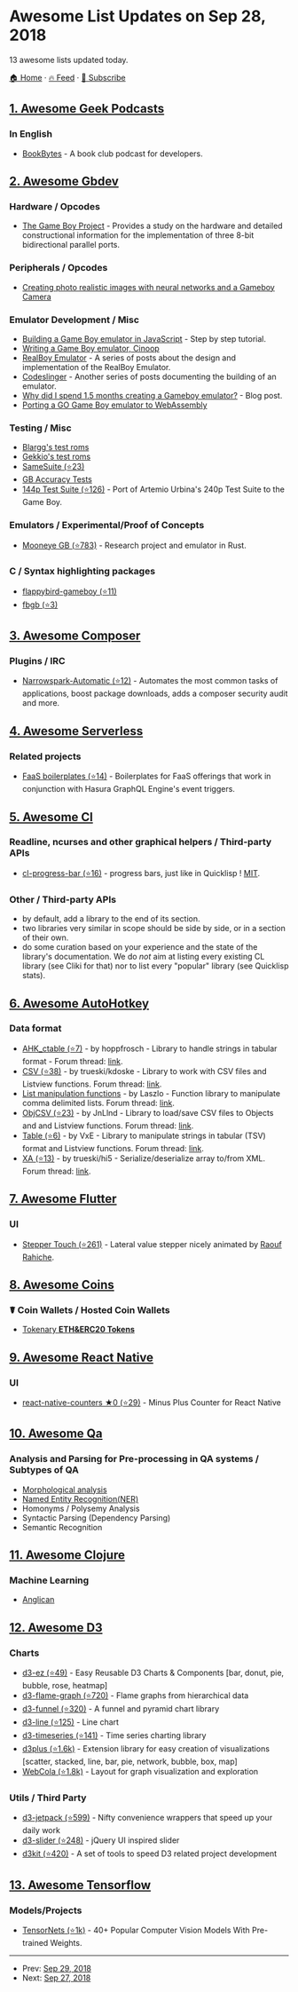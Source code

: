 # Awesome List Updates on Sep 28, 2018

13 awesome lists updated today.

[🏠 Home](/README.md) · [🔥 Feed](https://test.trackawesomelist.com/feed.xml) · [📮 Subscribe](https://trackawesomelist.us17.list-manage.com/subscribe?u=d2f0117aa829c83a63ec63c2f&id=36a103854c)



## [1. Awesome Geek Podcasts](/content/ayr-ton/awesome-geek-podcasts/README.md)

### In English

*   [BookBytes](https://www.orbit.fm/bookbytes/) - A book club podcast for developers.

## [2. Awesome Gbdev](/content/gbdev/awesome-gbdev/README.md)

### Hardware / Opcodes

*   [The Game Boy Project](http://marc.rawer.de/Gameboy/Docs/GBProject.pdf) - Provides a study on the hardware and detailed constructional information for the implementation of three 8-bit bidirectional parallel ports.

### Peripherals / Opcodes

*   [Creating photo realistic images with neural networks and a Gameboy Camera](http://www.pinchofintelligence.com/photorealistic-neural-network-gameboy/)

### Emulator Development / Misc

*   [Building a Game Boy emulator in JavaScript](http://imrannazar.com/gameboy-Emulation-in-JavaScript) - Step by step tutorial.
*   [Writing a Game Boy emulator, Cinoop](https://cturt.github.io/cinoop.html)
*   [RealBoy Emulator](https://realboyemulator.wordpress.com/posts/) - A series of posts about the design and implementation of the RealBoy Emulator.
*   [Codeslinger](http://www.codeslinger.co.uk/pages/projects/gameboy.html) - Another series of posts documenting the building of an emulator.
*   [Why did I spend 1.5 months creating a Gameboy emulator?](http://blog.rekawek.eu/2017/02/09/coffee-gb/) - Blog post.
*   [Porting a GO Game Boy emulator to WebAssembly](https://djhworld.github.io/post/2018/09/21/i-ported-my-gameboy-color-emulator-to-webassembly/)

### Testing / Misc

*   [Blargg's test roms](http://gbdev.gg8.se/files/roms/blargg-gb-tests/)
*   [Gekkio's test roms](https://gekkio.fi/files/mooneye-gb/latest/)
*   [SameSuite (⭐23)](https://github.com/LIJI32/SameSuite)
*   [GB Accuracy Tests](http://tasvideos.org/EmulatorResources/GBAccuracyTests.html)
*   [144p Test Suite (⭐126)](https://github.com/pinobatch/240p-test-mini/tree/master/gameboy) - Port of Artemio Urbina's 240p Test Suite to the Game Boy.

### Emulators / Experimental/Proof of Concepts

*   [Mooneye GB (⭐783)](https://github.com/Gekkio/mooneye-gb) - Research project and emulator in Rust.

### C / Syntax highlighting packages

*   [flappybird-gameboy (⭐11)](https://github.com/pashutk/flappybird-gameboy)
*   [fbgb (⭐3)](https://github.com/gb-archive/fbgb)

## [3. Awesome Composer](/content/jakoch/awesome-composer/README.md)

### Plugins / IRC

*   [Narrowspark-Automatic (⭐12)](https://github.com/narrowspark/automatic) - Automates the most common tasks of applications, boost package downloads, adds a composer security audit and more.

## [4. Awesome Serverless](/content/pmuens/awesome-serverless/README.md)

### Related projects

*   [FaaS boilerplates (⭐14)](https://github.com/hasura/cloud-functions-boilerplates) - Boilerplates for FaaS offerings that work in conjunction with Hasura GraphQL Engine's event triggers.

## [5. Awesome Cl](/content/CodyReichert/awesome-cl/README.md)

### Readline, ncurses and other graphical helpers / Third-party APIs

*   [cl-progress-bar (⭐16)](https://github.com/sirherrbatka/cl-progress-bar/) - progress bars, just like in Quicklisp ! [MIT](https://opensource.org/licenses/MIT).

### Other / Third-party APIs

*   by default, add a library to the end of its section.
*   two libraries very similar in scope should be side by side, or in a
    section of their own.
*   do some curation based on your experience and the state of the
    library's documentation. We do *not* aim at listing every existing
    CL library (see Cliki for that) nor to list every
    "popular" library (see Quicklisp stats).

## [6. Awesome AutoHotkey](/content/ahkscript/awesome-AutoHotkey/README.md)

### Data format

*   [AHK\_ctable (⭐7)](https://github.com/hoppfrosch/AHK_cTable) - by hoppfrosch - Library to handle strings in tabular format - Forum thread: [link](https://autohotkey.com/board/topic/61256-object-table/://autohotkey.com/board/topic/61256-object-table/page-2?\&#entry467816).
*   [CSV (⭐38)](https://github.com/hi5/CSV) - by trueski/kdoske - Library to work with CSV files and Listview functions. Forum thread: [link](https://autohotkey.com/boards/viewtopic.php?f=6\&t=34853).
*   [List manipulation functions](http://www.hars.us/SW/List.ahk) - by Laszlo - Function library to manipulate comma delimited lists. Forum thread: [link](https://autohotkey.com/board/topic/3020-list-manipulation-functions/).
*   [ObjCSV (⭐23)](https://github.com/JnLlnd/ObjCSV/) - by JnLlnd - Library to load/save CSV files to Objects and  and Listview functions. Forum thread: [link](https://autohotkey.com/boards/viewtopic.php?f=6\&t=41).
*   [Table (⭐6)](https://github.com/Jim-VxE/AHK-Lib-Table) - by VxE - Library to manipulate strings in tabular (TSV) format  and Listview functions. Forum thread: [link](https://autohotkey.com/board/topic/61540-lib-string-based-table-manipulation-v028/).
*   [XA (⭐13)](https://github.com/hi5/XA) - by trueski/hi5 - Serialize/deserialize array to/from XML. Forum thread: [link](https://autohotkey.com/boards/viewtopic.php?f=6\&t=34849).

## [7. Awesome Flutter](/content/Solido/awesome-flutter/README.md)

### UI

*   [Stepper Touch (⭐261)](https://github.com/Rahiche/stepper_touch) <!--stargazers:Rahiche/stepper_touch--> - Lateral value stepper nicely animated by [Raouf Rahiche](https://github.com/Rahiche).

## [8. Awesome Coins](/content/Zheaoli/awesome-coins/README.md)

### ☤ Coin Wallets / Hosted Coin Wallets

*   [Tokenary **ETH\&ERC20 Tokens**](https://www.tokenary.io/)

## [9. Awesome React Native](/content/jondot/awesome-react-native/README.md)

### UI

*   [react-native-counters ★0 (⭐29)](https://github.com/yasaricli/react-native-counters) - Minus Plus Counter for React Native

## [10. Awesome Qa](/content/seriousran/awesome-qa/README.md)

### Analysis and Parsing for Pre-processing in QA systems / Subtypes of QA

*   [Morphological analysis](https://www.cs.bham.ac.uk/\~pjh/sem1a5/pt2/pt2_intro_morphology.html)
*   [Named Entity Recognition(NER)](https://github.com/seriousran/awesome-qa/blob/master/README.md/mds/named-entity-recognition.md)
*   Homonyms / Polysemy Analysis
*   Syntactic Parsing (Dependency Parsing)
*   Semantic Recognition

## [11. Awesome Clojure](/content/razum2um/awesome-clojure/README.md)

### Machine Learning

*   [Anglican](https://probprog.github.io/anglican/)

## [12. Awesome D3](/content/wbkd/awesome-d3/README.md)

### Charts

*   [d3-ez (⭐49)](https://github.com/jamesleesaunders/d3-ez) - Easy Reusable D3 Charts & Components \[bar, donut, pie, bubble, rose, heatmap]
*   [d3-flame-graph (⭐720)](https://github.com/spiermar/d3-flame-graph) - Flame graphs from hierarchical data
*   [d3-funnel (⭐320)](https://github.com/jakezatecky/d3-funnel) - A funnel and pyramid chart library
*   [d3-line (⭐125)](https://github.com/tj/d3-line) - Line chart
*   [d3-timeseries (⭐141)](https://github.com/mcaule/d3-timeseries) - Time series charting library
*   [d3plus (⭐1.6k)](https://github.com/alexandersimoes/d3plus) - Extension library for easy creation of visualizations \[scatter, stacked, line, bar, pie, network, bubble, box, map]
*   [WebCola (⭐1.8k)](https://github.com/tgdwyer/WebCola) - Layout for graph visualization and exploration

### Utils / Third Party

*   [d3-jetpack (⭐599)](https://github.com/gka/d3-jetpack) - Nifty convenience wrappers that speed up your daily work
*   [d3-slider (⭐248)](https://github.com/MasterMaps/d3-slider) - jQuery UI inspired slider
*   [d3kit (⭐420)](https://github.com/twitter/d3kit) - A set of tools to speed D3 related project development

## [13. Awesome Tensorflow](/content/jtoy/awesome-tensorflow/README.md)

### Models/Projects

*   [TensorNets (⭐1k)](https://github.com/taehoonlee/tensornets) - 40+ Popular Computer Vision Models With Pre-trained Weights.

---

- Prev: [Sep 29, 2018](/content/2018/09/29/README.md)
- Next: [Sep 27, 2018](/content/2018/09/27/README.md)
